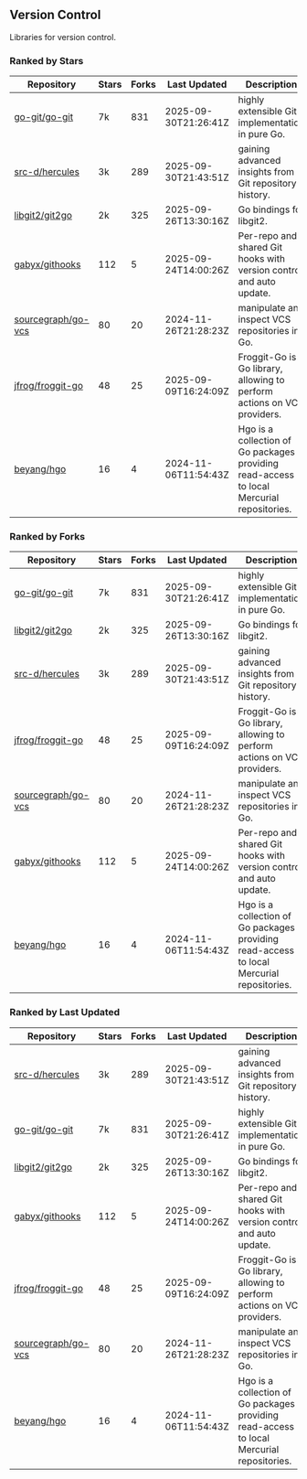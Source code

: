 ## Version Control

Libraries for version control.

### Ranked by Stars

| Repository | Stars | Forks | Last Updated | Description | 
|------------|-------|-------|--------------|-------------|
| [go-git/go-git](https://github.com/go-git/go-git) | 7k | 831 | 2025-09-30T21:26:41Z |  highly extensible Git implementation in pure Go. |
| [src-d/hercules](https://github.com/src-d/hercules) | 3k | 289 | 2025-09-30T21:43:51Z |  gaining advanced insights from Git repository history. |
| [libgit2/git2go](https://github.com/libgit2/git2go) | 2k | 325 | 2025-09-26T13:30:16Z |  Go bindings for libgit2. |
| [gabyx/githooks](https://github.com/gabyx/githooks) | 112 | 5 | 2025-09-24T14:00:26Z |  Per-repo and shared Git hooks with version control and auto update. |
| [sourcegraph/go-vcs](https://github.com/sourcegraph/go-vcs) | 80 | 20 | 2024-11-26T21:28:23Z |  manipulate and inspect VCS repositories in Go. |
| [jfrog/froggit-go](https://github.com/jfrog/froggit-go) | 48 | 25 | 2025-09-09T16:24:09Z |  Froggit-Go is a Go library, allowing to perform actions on VCS providers. |
| [beyang/hgo](https://github.com/beyang/hgo) | 16 | 4 | 2024-11-06T11:54:43Z |  Hgo is a collection of Go packages providing read-access to local Mercurial repositories. |

### Ranked by Forks

| Repository | Stars | Forks | Last Updated | Description | 
|------------|-------|-------|--------------|-------------|
| [go-git/go-git](https://github.com/go-git/go-git) | 7k | 831 | 2025-09-30T21:26:41Z |  highly extensible Git implementation in pure Go. |
| [libgit2/git2go](https://github.com/libgit2/git2go) | 2k | 325 | 2025-09-26T13:30:16Z |  Go bindings for libgit2. |
| [src-d/hercules](https://github.com/src-d/hercules) | 3k | 289 | 2025-09-30T21:43:51Z |  gaining advanced insights from Git repository history. |
| [jfrog/froggit-go](https://github.com/jfrog/froggit-go) | 48 | 25 | 2025-09-09T16:24:09Z |  Froggit-Go is a Go library, allowing to perform actions on VCS providers. |
| [sourcegraph/go-vcs](https://github.com/sourcegraph/go-vcs) | 80 | 20 | 2024-11-26T21:28:23Z |  manipulate and inspect VCS repositories in Go. |
| [gabyx/githooks](https://github.com/gabyx/githooks) | 112 | 5 | 2025-09-24T14:00:26Z |  Per-repo and shared Git hooks with version control and auto update. |
| [beyang/hgo](https://github.com/beyang/hgo) | 16 | 4 | 2024-11-06T11:54:43Z |  Hgo is a collection of Go packages providing read-access to local Mercurial repositories. |

### Ranked by Last Updated

| Repository | Stars | Forks | Last Updated | Description | 
|------------|-------|-------|--------------|-------------|
| [src-d/hercules](https://github.com/src-d/hercules) | 3k | 289 | 2025-09-30T21:43:51Z |  gaining advanced insights from Git repository history. |
| [go-git/go-git](https://github.com/go-git/go-git) | 7k | 831 | 2025-09-30T21:26:41Z |  highly extensible Git implementation in pure Go. |
| [libgit2/git2go](https://github.com/libgit2/git2go) | 2k | 325 | 2025-09-26T13:30:16Z |  Go bindings for libgit2. |
| [gabyx/githooks](https://github.com/gabyx/githooks) | 112 | 5 | 2025-09-24T14:00:26Z |  Per-repo and shared Git hooks with version control and auto update. |
| [jfrog/froggit-go](https://github.com/jfrog/froggit-go) | 48 | 25 | 2025-09-09T16:24:09Z |  Froggit-Go is a Go library, allowing to perform actions on VCS providers. |
| [sourcegraph/go-vcs](https://github.com/sourcegraph/go-vcs) | 80 | 20 | 2024-11-26T21:28:23Z |  manipulate and inspect VCS repositories in Go. |
| [beyang/hgo](https://github.com/beyang/hgo) | 16 | 4 | 2024-11-06T11:54:43Z |  Hgo is a collection of Go packages providing read-access to local Mercurial repositories. |

